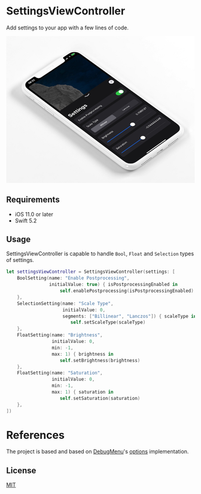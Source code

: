 # SettingsViewController

Add settings to your app with a few lines of code.

![preview](Media/preview.png)

## Requirements

* iOS 11.0 or later
* Swift 5.2

## Usage

SettingsViewController is capable to handle `Bool`, `Float` and `Selection` types of settings.

```swift
let settingsViewController = SettingsViewController(settings: [
    BoolSetting(name: "Enable Postprocessing",
                initialValue: true) { isPostprocessingEnabled in
                    self.enablePostprocessing(isPostprocessingEnabled)
    },
    SelectionSetting(name: "Scale Type",
                     initialValue: 0,
                     segments: ["Billinear", "Lanczos"]) { scaleType in
                        self.setScaleType(scaleType)
    },
    FloatSetting(name: "Brightness",
                 initialValue: 0,
                 min: -1,
                 max: 1) { brightness in
                    self.setBrightness(brightness)
    },
    FloatSetting(name: "Saturation",
                 initialValue: 0,
                 min: -1,
                 max: 1) { saturation in
                    self.setSaturation(saturation)
    },
])

```

# References

The project is based and based on [DebugMenu](https://github.com/s1ddok/DebugMenu)'s [options](https://github.com/s1ddok/DebugMenu/tree/master/Framework/DebugMenu/Options) implementation.

## License

[MIT](LICENSE)
